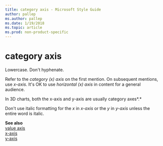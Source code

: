 ```yaml
---
title: category axis - Microsoft Style Guide
author: pallep
ms.author: pallep
ms.date: 1/19/2018
ms.topic: article
ms.prod: non-product-specific
---
```


# category axis

Lowercase. Don't hyphenate.

Refer to the *category (x) axis* on the first mention. On subsequent mentions, use *x-axis*. It's OK to use *horizontal (x) axis* in content for a general audience.

In 3D charts, both the x-axis and y-axis are usually category axes*.* 

Don't use italic formatting for the *x* in *x-axis* or the *y* in *y-axis* unless the entire word is italic.

**See also**  
 [
value axis](/style-guide/a-z-word-list-term-collections/v/value-axis)  
[x-axis](/style-guide/a-z-word-list-term-collections/x/x-axis)  
[y-axis](/style-guide/a-z-word-list-term-collections/y/y-axis)
